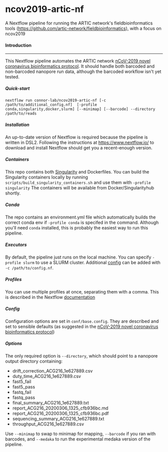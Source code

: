 # ncov2019-artic-nf
A Nextflow pipeline for running the ARTIC network's fieldbioinformatics tools (https://github.com/artic-network/fieldbioinformatics), with a focus on ncov2019 

#### Introduction

------------

This Nextflow pipeline automates the ARTIC network [nCoV-2019 novel coronavirus bioinformatics protocol](https://artic.network/ncov-2019/ncov2019-bioinformatics-sop.html "nCoV-2019 novel coronavirus bioinformatics protocol"). It should handle both barcoded and non-barcoded nanopore run data, although the barcoded workflow isn't yet tested.

##### Quick-start
`nextflow run connor-lab/ncov2019-artic-nf [-c /path/to/additional_config.nf]  [-profile conda,singularity,docker,slurm] [--minimap] [--barcode] --directory /path/to/reads`

##### Installation
An up-to-date version of Nextflow is required because the pipeline is written in DSL2. Following the instructions at https://www.nextflow.io/ to download and install Nextflow should get you a recent-enough version. 

##### Containers
This repo contains both [Singularity]("https://sylabs.io/guides/3.0/user-guide/index.html") and Dockerfiles. You can build the Singularity containers locally by running `scripts/build_singularity_containers.sh` and use them with `-profile singularity` The containers will be available from Docker/Singularityhub shortly.

##### Conda
The repo contains an environment.yml file which automatically builds the correct conda env if `-profile conda` is specifed in the command. Although you'll need `conda` installed, this is probably the easiest way to run this pipeline.

##### Executors
By default, the pipeline just runs on the local machine. You can specify `-profile slurm` to use a SLURM cluster. Additional [config]("https://www.nextflow.io/docs/latest/executor.html#slurm") can be added with `-c /path/to/config.nf`. 

##### Profiles
You can use multiple profiles at once, separating them with a comma. This is described in the Nextflow [documentation](https://www.nextflow.io/docs/latest/config.html#config-profiles) 

##### Config
Configuration options are set in `conf/base.config`. They are described and set to sensible defaults (as suggested in the [nCoV-2019 novel coronavirus bioinformatics protocol](https://artic.network/ncov-2019/ncov2019-bioinformatics-sop.html "nCoV-2019 novel coronavirus bioinformatics protocol"))

##### Options
The only required option is `--directory`, which should point to a nanopore output directory containing:
- drift_correction_ACG216_1e627889.csv
- duty_time_ACG216_1e627889.csv
- fast5_fail
- fast5_pass
- fastq_fail
- fastq_pass
- final_summary_ACG216_1e627889.txt
- report_ACG216_20200306_1325_cfb936bc.md
- report_ACG216_20200306_1325_cfb936bc.pdf
- sequencing_summary_ACG216_1e627889.txt
- throughput_ACG216_1e627889.csv

Use `--minimap` to swap to minimap for mapping, `--barcode` if you ran with barcodes, and `--medaka` to run the experimental medaka version of the pipeline.
